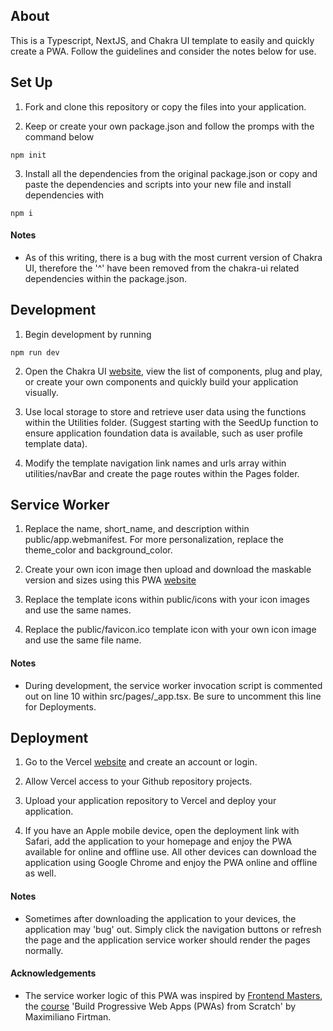 ## About

This is a Typescript, NextJS, and Chakra UI template to easily and quickly create a PWA. Follow the guidelines and consider the notes below for use.

## Set Up

1. Fork and clone this repository or copy the files into your application.

2. Keep or create your own package.json and follow the promps with the command below

```
npm init
```

3. Install all the dependencies from the original package.json or copy and paste the dependencies and scripts into your new file and install dependencies with

```
npm i
```

#### Notes

- As of this writing, there is a bug with the most current version of Chakra UI, therefore the '^' have been removed from the chakra-ui related dependencies within the package.json.

## Development

1. Begin development by running

```
npm run dev
```

2. Open the Chakra UI [website](https://chakra-ui.com/docs/components), view the list of components, plug and play, or create your own components and quickly build your application visually.

3. Use local storage to store and retrieve user data using the functions within the Utilities folder. (Suggest starting with the SeedUp function to ensure application foundation data is available, such as user profile template data).

4. Modify the template navigation link names and urls array within utilities/navBar and create the page routes within the Pages folder.

## Service Worker

1. Replace the name, short_name, and description within public/app.webmanifest. For more personalization, replace the theme_color and background_color.

2. Create your own icon image then upload and download the maskable version and sizes using this PWA [website](https://maskable.app/)

3. Replace the template icons within public/icons with your icon images and use the same names.

4. Replace the public/favicon.ico template icon with your own icon image and use the same file name.

#### Notes

- During development, the service worker invocation script is commented out on line 10 within src/pages/\_app.tsx. Be sure to uncomment this line for Deployments.

## Deployment

1. Go to the Vercel [website](https://vercel.com) and create an account or login.

2. Allow Vercel access to your Github repository projects.

3. Upload your application repository to Vercel and deploy your application.

4. If you have an Apple mobile device, open the deployment link with Safari, add the application to your homepage and enjoy the PWA available for online and offline use. All other devices can download the application using Google Chrome and enjoy the PWA online and offline as well.

#### Notes

- Sometimes after downloading the application to your devices, the application may 'bug' out. Simply click the navigation buttons or refresh the page and the application service worker should render the pages normally.

#### Acknowledgements

- The service worker logic of this PWA was inspired by [Frontend Masters](https://frontendmasters.com/), the [course](https://frontendmasters.com/courses/pwas/) 'Build Progressive Web Apps (PWAs) from Scratch' by Maximiliano Firtman.
